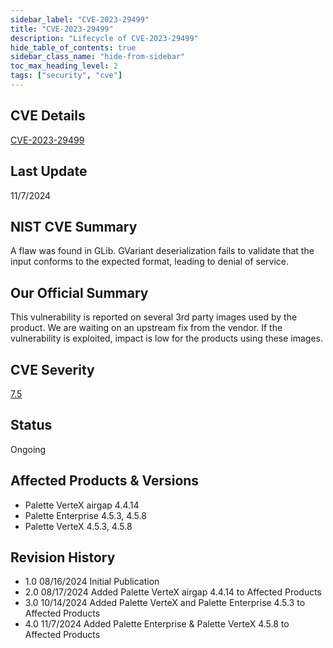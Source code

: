 ```yaml
---
sidebar_label: "CVE-2023-29499"
title: "CVE-2023-29499"
description: "Lifecycle of CVE-2023-29499"
hide_table_of_contents: true
sidebar_class_name: "hide-from-sidebar"
toc_max_heading_level: 2
tags: ["security", "cve"]
---
```


## CVE Details

[CVE-2023-29499](https://nvd.nist.gov/vuln/detail/CVE-2023-29499)

## Last Update

11/7/2024

## NIST CVE Summary

A flaw was found in GLib. GVariant deserialization fails to validate that the input conforms to the expected format,
leading to denial of service.

## Our Official Summary

This vulnerability is reported on several 3rd party images used by the product. We are waiting on an upstream fix from
the vendor. If the vulnerability is exploited, impact is low for the products using these images.

## CVE Severity

[7.5](https://nvd.nist.gov/vuln/detail/CVE-2023-29499)

## Status

Ongoing

## Affected Products & Versions

- Palette VerteX airgap 4.4.14
- Palette Enterprise 4.5.3, 4.5.8
- Palette VerteX 4.5.3, 4.5.8

## Revision History

- 1.0 08/16/2024 Initial Publication
- 2.0 08/17/2024 Added Palette VerteX airgap 4.4.14 to Affected Products
- 3.0 10/14/2024 Added Palette VerteX and Palette Enterprise 4.5.3 to Affected Products
- 4.0 11/7/2024 Added Palette Enterprise & Palette VerteX 4.5.8 to Affected Products